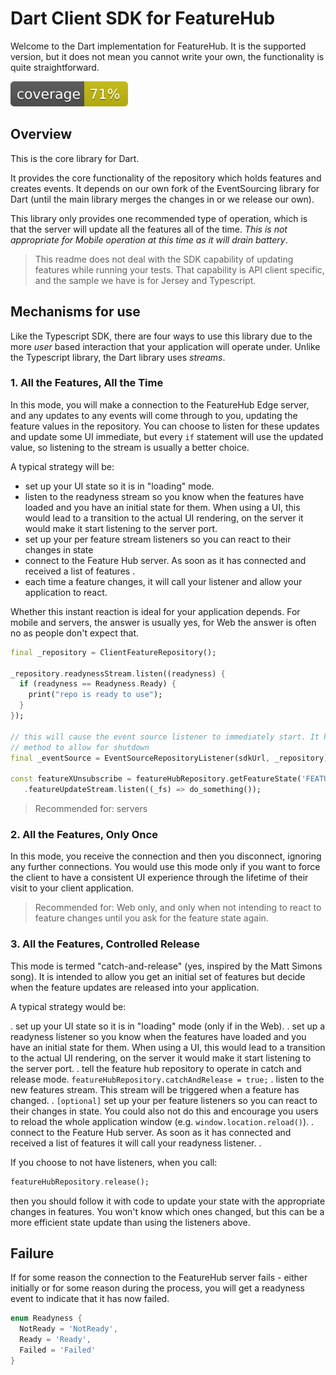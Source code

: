# Dart Client SDK for FeatureHub


Welcome to the Dart implementation for FeatureHub. It is the supported version, but it does not mean
you cannot write your own, the functionality is quite straightforward.

![Code Coverage](coverage_badge.svg)

## Overview

This is the core library for Dart.

It provides the core functionality of the
repository which holds features and creates events. It depends on our own fork of the EventSourcing library
for Dart (until the main library merges the changes in or we release our own). 

This library only provides one recommended type of operation, which is that the server will update all the features
all of the time. _This is not appropriate for Mobile operation at this time as it will drain battery_. 

> This readme does not deal with the SDK capability of updating features while running your tests. That
capability is API client specific, and the sample we have is for Jersey and Typescript. 

## Mechanisms for use

Like the Typescript SDK, there are four ways to use this library due to the more _user_ based interaction that your
application will operate under. Unlike the Typescript library, the Dart library uses _streams_.

### 1. All the Features, All the Time

In this mode, you will make a connection to the FeatureHub Edge server, and any updates to any events will come
through to you, updating the feature values in the repository. You can choose to listen for these updates and update
some UI immediate, but every `if` statement will use the updated value, so listening to the stream is usually a better choice.

A typical strategy will be:

- set up your UI state so it is in "loading" mode.
- listen to the readyness stream so you know when the features have loaded and you have an initial state for them. When
using a UI, this would lead to a transition to the actual UI rendering, on the server it would make it start listening
to the server port.
- set up your per feature stream listeners so you can react to their changes in state
- connect to the Feature Hub server. As soon as it has connected and received a list of features .
- each time a feature changes, it will call your listener and allow your application to react.

Whether this instant reaction is ideal for your application depends. For mobile and servers, the answer is usually
yes, for Web the answer is often no as people don't expect that.


````dart
final _repository = ClientFeatureRepository();

_repository.readynessStream.listen((readyness) {
  if (readyness == Readyness.Ready) {
    print("repo is ready to use");
  }
});

// this will cause the event source listener to immediately start. It has a close()
// method to allow for shutdown 
final _eventSource = EventSourceRepositoryListener(sdkUrl, _repository);

const featureXUnsubscribe = featureHubRepository.getFeatureState('FEATURE_X')
   .featureUpdateStream.listen((_fs) => do_something());
````

> Recommended for: servers

### 2. All the Features, Only Once

In this mode, you receive the connection and then you disconnect, ignoring any further connections. You would
use this mode only if you want to force the client to have a consistent UI experience through the lifetime of their
visit to your client application.

> Recommended for: Web only, and only when not intending to react to feature changes until you ask for the feature state again.

### 3. All the Features, Controlled Release

This mode is termed "catch-and-release" (yes, inspired by the Matt Simons song). It is intended to allow you get
an initial set of features but decide when the feature updates are released into your application.

A typical strategy would be:

. set up your UI state so it is in "loading" mode (only if in the Web).
. set up a readyness listener so you know when the features have loaded and you have an initial state for them. When
using a UI, this would lead to a transition to the actual UI rendering, on the server it would make it start listening
to the server port.
. tell the feature hub repository to operate in catch and release mode. `featureHubRepository.catchAndRelease = true;`
. listen to the new features stream. This stream will be triggered when a feature has changed.
. `[optional]` set up your per feature listeners so you can react to their changes in state. You could also not do this and
encourage you users to reload the whole application window (e.g. `window.location.reload()`).
. connect to the Feature Hub server. As soon as it has connected and received a list of features it will call your
readyness listener.
.


If you choose to not have listeners, when you call:

```dart
featureHubRepository.release();
```


then you should follow it with code to update your state with the appropriate changes in features. You
won't know which ones changed, but this can be a more efficient state update than using the listeners above.

## Failure

If for some reason the connection to the FeatureHub server fails - either initially or for some reason during
the process, you will get a readyness event to indicate that it has now failed.

```dart
enum Readyness {
  NotReady = 'NotReady',
  Ready = 'Ready',
  Failed = 'Failed'
}

```

